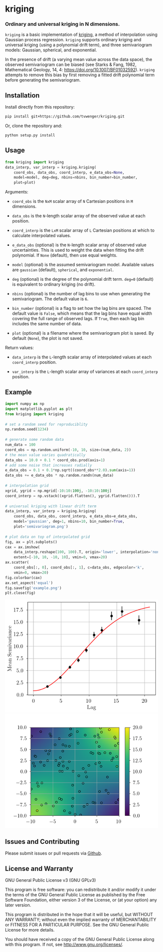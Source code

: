 # kriging
### Ordinary and universal kriging in N dimensions.

`kriging` is a basic implementation of
[kriging](https://en.wikipedia.org/wiki/Kriging), a method of
interpolation using Gaussian process regression. `kriging` supports
ordinary kriging and universal kriging (using a polynomial drift
term), and three semivariogram models: Gaussian, spherical, and
exponential.

In the presence of drift (a varying mean value across the data space),
the observed semivariogram can be biased (see Starks & Fang, 1982,
Mathematical Geology, 14, 4:
https://doi.org/10.1007/BF01032592). `kriging` attempts to remove this
bias by first removing a fitted drift polynomial term before
generating the semivariogram.

## Installation
Install directly from this repository:
```bash
pip install git+https://github.com/tvwenger/kriging.git
```

Or, clone the repository and:
```bash
python setup.py install
```

## Usage
```python
from kriging import kriging
data_interp, var_interp = kriging.kriging(
    coord_obs, data_obs, coord_interp, e_data_obs=None,
    model=model, deg=deg, nbins=nbins, bin_number=bin_number,
    plot=plot)
```

Arguments:

* `coord_obs` is the `NxM` scalar array of `N` Cartesian positions in
  `M` dimensions.

* `data_obs` is the `N`-length scalar array of the observed value at
  each position.

* `coord_interp` is the `LxM` scalar array of `L` Cartesian positions
  at which to calculate interpolated values.

* `e_data_obs` (optional) is the `N`-length scalar array of observed
  value uncertainties. This is used to weight the data when fitting
  the drift polynomial. If `None` (default), then use equal weights.

* `model` (optional) is the assumed semivariogram model. Available
  values are `gaussian` (default), `spherical`, and `exponential`.

* `deg` (optional) is the degree of the polynomial drift term. `deg=0`
  (default) is equivalent to ordinary kriging (no drift).

* `nbins` (optional) is the number of lag bins to use when generating
  the semivariogram. The default value is `6`.

* `bin_number` (optional) is a flag to set how the lag bins are
  spaced. The default value is `False`, which means that the lag bins
  have equal width covering the full range of observed lags.  If
  `True`, then each lag bin includes the same number of data.

* `plot` (optional) is a filename where the semivariogram plot is
  saved. By default (`None`), the plot is not saved.

Return values:

* `data_interp` is the `L`-length scalar array of interpolated values at
  each `coord_interp` position.

* `var_interp` is the `L`-length scalar array of variances at each
  `coord_interp` position.

## Example
```python
import numpy as np
import matplotlib.pyplot as plt
from kriging import kriging

# set a random seed for reproduciblity
np.random.seed(1234)

# generate some random data
num_data = 100
coord_obs = np.random.uniform(-10, 10, size=(num_data, 2))
# the mean value varies quadratically
data_obs = 10.0 + 0.1 * coord_obs.prod(axis=1)
# add some noise that increases radially
e_data_obs = 0.1 + 0.1*np.sqrt((coord_obs**2.0).sum(axis=1))
data_obs += e_data_obs * np.random.randn(num_data)

# interpolation grid
xgrid, ygrid = np.mgrid[-10:10:100j, -10:10:100j]
coord_interp = np.vstack((xgrid.flatten(), ygrid.flatten())).T

# universal kriging with linear drift term
data_interp, var_interp = kriging.kriging(
    coord_obs, data_obs, coord_interp, e_data_obs=e_data_obs,
    model='gaussian', deg=1, nbins=10, bin_number=True,
    plot='semivariogram.png')

# plot data on top of interpolated grid
fig, ax = plt.subplots()
cax = ax.imshow(
    data_interp.reshape(100, 100).T, origin='lower', interpolation='none',
    extent=[-10, 10, -10, 10], vmin=0, vmax=20)
ax.scatter(
    coord_obs[:, 0], coord_obs[:, 1], c=data_obs, edgecolor='k',
    vmin=0, vmax=20)
fig.colorbar(cax)
ax.set_aspect('equal')
fig.savefig('example.png')
plt.close(fig)
```
![Semivariogram](https://raw.githubusercontent.com/tvwenger/kriging/master/example/semivariogram.png)
![Example](https://raw.githubusercontent.com/tvwenger/kriging/master/example/example.png)

## Issues and Contributing

Please submit issues or pull requests via
[Github](https://github.com/tvwenger/kriging).

## License and Warranty

GNU General Public License v3 (GNU GPLv3)

This program is free software: you can redistribute it and/or modify
it under the terms of the GNU General Public License as published
by the Free Software Foundation, either version 3 of the License,
or (at your option) any later version.

This program is distributed in the hope that it will be useful,
but WITHOUT ANY WARRANTY; without even the implied warranty of
MERCHANTABILITY or FITNESS FOR A PARTICULAR PURPOSE.  See the
GNU General Public License for more details.

You should have received a copy of the GNU General Public License
along with this program.  If not, see <http://www.gnu.org/licenses/>.
